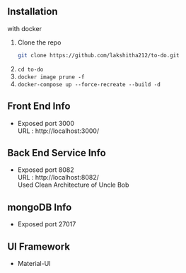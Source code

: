 ## Installation
with docker

1. Clone the repo
   ```sh
   git clone https://github.com/lakshitha212/to-do.git
   ```
2. ``` cd to-do ```
3. ``` docker image prune -f  ```
4. ``` docker-compose up --force-recreate --build -d  ```


## Front End Info

- Exposed port 3000
 </br> URL : http://localhost:3000/

## Back End Service Info

- Exposed port 8082
  </br> URL : http://localhost:8082/
  </br> Used Clean Architecture of Uncle Bob

## mongoDB Info

- Exposed port 27017

## UI Framework
- Material-UI
